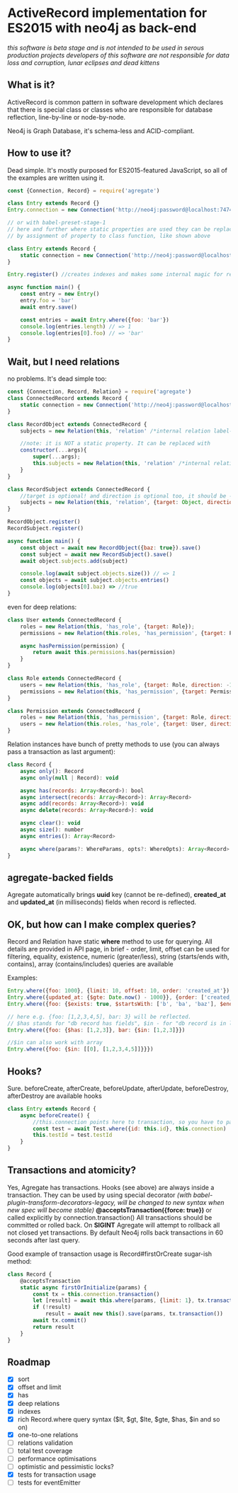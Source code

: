 # ActiveRecord implementation for ES2015 with neo4j as back-end
_this software is beta stage and is not intended to be used in serous production projects_
_developers of this software are not responsible for data loss and corruption, lunar eclipses and dead kittens_

## What is it?

ActiveRecord is common pattern in software development which declares that there is special class or classes who are
responsible for database reflection, line-by-line or node-by-node.

Neo4j is Graph Database, it's schema-less and ACID-compliant.

## How to use it?

Dead simple. It's mostly purposed for ES2015-featured JavaScript, so all of the examples are written using it.
```javascript
const {Connection, Record} = require('agregate')

class Entry extends Record {}
Entry.connection = new Connection('http://neo4j:password@localhost:7474');

// or with babel-preset-stage-1
// here and further where static properties are used they can be replaced
// by assignment of property to class function, like shown above

class Entry extends Record {
    static connection = new Connection('http://neo4j:password@localhost:7474');
}

Entry.register() //creates indexes and makes some internal magic for resolving

async function main() {
    const entry = new Entry()
    entry.foo = 'bar'
    await entry.save()

    const entries = await Entry.where({foo: 'bar'})
    console.log(entries.length) // => 1
    console.log(entries[0].foo) // => 'bar'
}
```

## Wait, but I need relations

no problems. It's dead simple too:

```javascript
const {Connection, Record, Relation} = require('agregate')
class ConnectedRecord extends Record {
    static connection = new Connection('http://neo4j:password@localhost:7474');
}

class RecordObject extends ConnectedRecord {
    subjects = new Relation(this, 'relation' /*internal relation label-name*/);

    //note: it is NOT a static property. It can be replaced with
    constructor(...args){
        super(...args);
        this.subjects = new Relation(this, 'relation' /*internal relation label-name*/);
    }
}

class RecordSubject extends ConnectedRecord {
    //target is optional! and direction is optional too, it should be -1 for reverse relations.
    subjects = new Relation(this, 'relation', {target: Object, direction: -1});
}

RecordObject.register()
RecordSubject.register()

async function main() {
    const object = await new RecordObject({baz: true}).save()
    const subject = await new RecordSubject().save()
    await object.subjects.add(subject)

    console.log(await subject.objects.size()) // => 1
    const objects = await subject.objects.entries()
    console.log(objects[0].baz) => //true
}
```

even for deep relations:

```javascript
class User extends ConnectedRecord {
    roles = new Relation(this, 'has_role', {target: Role});
    permissions = new Relation(this.roles, 'has_permission', {target: Permission});

    async hasPermission(permission) {
        return await this.permissions.has(permission)
    }
}

class Role extends ConnectedRecord {
    users = new Relation(this, 'has_role', {target: Role, direction: -1});
    permissions = new Relation(this, 'has_permission', {target: Permission});
}

class Permission extends ConnectedRecord {
    roles = new Relation(this, 'has_permission', {target: Role, direction: -1});
    users = new Relation(this.roles, 'has_role', {target: User, direction: -1});
}
```

Relation instances have bunch of pretty methods to use (you can always pass a transaction as last argument):
```javascript
class Record {
    async only(): Record
    async only(null | Record): void

    async has(records: Array<Record>): bool
    async intersect(records: Array<Record>): Array<Record>
    async add(records: Array<Record>): void
    async delete(records: Array<Record>): void

    async clear(): void
    async size(): number
    async entries(): Array<Record>

    async where(params?: WhereParams, opts?: WhereOpts): Array<Record>
}
```

## agregate-backed fields

Agregate automatically brings **uuid** key (cannot be re-defined), **created_at** and **updated_at** (in milliseconds) fields when record is reflected.

## OK, but how can I make complex queries?

Record and Relation have static **where** method to use for querying.
All details are provided in API page, in brief - order, limit, offset can be used for filtering,
equality, existence, numeric (greater/less), string (starts/ends with, contains), array (contains/includes) queries are available

Examples:
```javascript
Entry.where({foo: 1000}, {limit: 10, offset: 10, order: 'created_at'})
Entry.where({updated_at: {$gte: Date.now() - 1000}}, {order: ['created_at DESC']})
Entry.where({foo: {$exists: true, $startsWith: ['b', 'ba', 'baz'], $endsWith: 'bar', $contains: 'z'}})

// here e.g. {foo: [1,2,3,4,5], bar: 3} will be reflected.
// $has stands for "db record has fields", $in - for "db record is in list of possible fields"
Entry.where({foo: {$has: [1,2,3]}, bar: {$in: [1,2,3]}})

//$in can also work with array
Entry.where({foo: {$in: [[0], [1,2,3,4,5]]}}})
```

## Hooks?

Sure. beforeCreate, afterCreate, beforeUpdate, afterUpdate, beforeDestroy, afterDestroy are available hooks

```javascript
class Entry extends Record {
    async beforeCreate() {
        //this.connection points here to transaction, so you have to pass it if calling other classes
        const test = await Test.where({id: this.id}, this.connection)
        this.testId = test.testId
    }
}
```

## Transactions and atomicity?

Yes, Agregate has transactions.
Hooks (see above) are always inside a transaction.
They can be used by using special decorator _(with babel-plugin-transform-decorators-legacy, will be changed to new syntax when new spec will become stable)_ **@acceptsTransaction({force: true})** or called explicitly by connection.transaction()
All transactions should be committed or rolled back.
On **SIGINT** Agregate will attempt to rollback all not closed yet transactions. By default Neo4j rolls back transactions in 60 seconds after last query.

Good example of transaction usage is Record#firstOrCreate sugar-ish method:

```javascript
class Record {
    @acceptsTransaction
    static async firstOrInitialize(params) {
        const tx = this.connection.transaction()
        let [result] = await this.where(params, {limit: 1}, tx.transaction())
        if (!result)
            result = await new this().save(params, tx.transaction())
        await tx.commit()
        return result
    }
}
```

## Roadmap
- [x] sort
- [x] offset and limit
- [x] has
- [x] deep relations
- [x] indexes
- [x] rich Record.where query syntax ($lt, $gt, $lte, $gte, $has, $in and so on)
- [x] one-to-one relations
- [ ] relations validation
- [ ] total test coverage
- [ ] performance optimisations
- [ ] optimistic and pessimistic locks?
- [x] tests for transaction usage
- [ ] tests for eventEmitter
